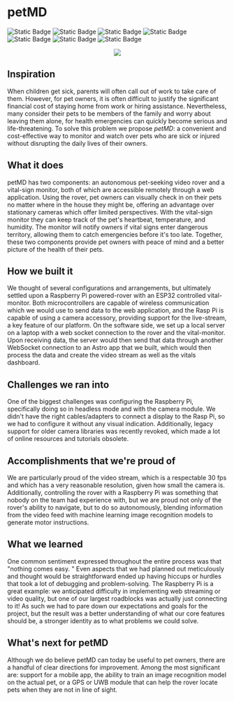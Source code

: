 # petMD

 ![Static Badge](https://img.shields.io/badge/Contributors-2-blueviolet)
 ![Static Badge](https://img.shields.io/badge/Language-C++-blue)
 ![Static Badge](https://img.shields.io/badge/Language-Python-red)
 ![Static Badge](https://img.shields.io/badge/Tech-RaspberryPi-hotpink)
 ![Static Badge](https://img.shields.io/badge/Tech-ESP32-darkblue)
 ![Static Badge](https://img.shields.io/badge/Tech-WebSockets-green) 
 ![Static Badge](https://img.shields.io/badge/Tech-Astro/React-maroon)

<div align="center">
  <img src="https://github.com/user-attachments/assets/e23ccafd-46f6-48a2-b4bb-4c1dfb503342">
</div>

## Inspiration
When children get sick, parents will often call out of work to take care of them. However, for pet owners, it is often difficult to justify the significant financial cost of staying home from work or hiring assistance. Nevertheless, many consider their pets to be members of the family and worry about leaving them alone, for health emergencies can quickly become serious and life-threatening. To solve this problem we propose _petMD_: a convenient and cost-effective way to monitor and watch over pets who are sick or injured without disrupting the daily lives of their owners. 

## What it does
petMD has two components: an autonomous pet-seeking video rover and a vital-sign monitor, both of which are accessible remotely through a web application. Using the rover, pet owners can visually check in on their pets no matter where in the house they might be, offering an advantage over stationary cameras which offer limited perspectives. With the vital-sign monitor they can keep track of the pet's heartbeat, temperature, and humidity. The monitor will notify owners if vital signs enter dangerous territory, allowing them to catch emergencies before it's too late. Together, these two components provide pet owners with peace of mind and a better picture of the health of their pets. 

## How we built it
We thought of several configurations and arrangements, but ultimately settled upon a Raspberry Pi powered-rover with an ESP32 controlled vital-monitor. Both microcontrollers are capable of wireless communication which we would use to send data to the web application, and the Rasp Pi is capable of using a camera accessory, providing support for the live-stream, a key feature of our platform. On the software side, we set up a local server on a laptop with a web socket connection to the rover and the vital-monitor. Upon receiving data, the server would then send that data through another WebSocket connection to an Astro app that we built, which would then process the data and create the video stream as well as the vitals dashboard. 

## Challenges we ran into
One of the biggest challenges was configuring the Raspberry Pi, specifically doing so in headless mode and with the camera module. We didn't have the right cables/adapters to connect a display to the Rasp Pi, so we had to configure it without any visual indication. Additionally, legacy support for older camera libraries was recently revoked, which made a lot of online resources and tutorials obsolete. 

## Accomplishments that we're proud of
We are particularly proud of the video stream, which is a respectable 30 fps and which has a very reasonable resolution, given how small the camera is. Additionally, controlling the rover with a Raspberry Pi was something that nobody on the team had experience with, but we are proud not only of the rover's ability to navigate, but to do so autonomously, blending information from the video feed with machine learning image recognition models to generate motor instructions.

## What we learned
One common sentiment expressed throughout the entire process was that "nothing comes easy. " Even aspects that we had planned out meticulously and thought would be straightforward ended up having hiccups or hurdles that took a lot of debugging and problem-solving. The Raspberry Pi is a great example: we anticipated difficulty in implementing web streaming or video quality, but one of our largest roadblocks was actually just connecting to it! 
As such we had to pare down our expectations and goals for the project, but the result was a better understanding of what our core features should be, a stronger identity as to what problems we could solve.

## What's next for petMD
Although we do believe petMD can today be useful to pet owners, there are a handful of clear directions for improvement. Among the most significant are: support for a mobile app, the ability to train an image recognition model on the actual pet, or a GPS or UWB module that can help the rover locate pets when they are not in line of sight. 
